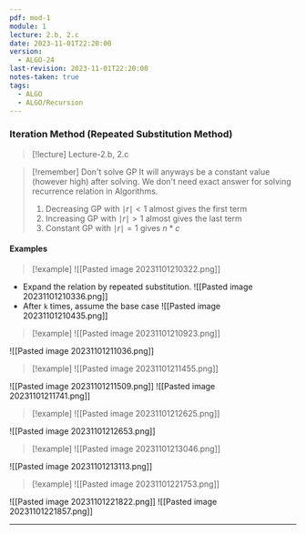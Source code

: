 ```yaml
---
pdf: mod-1
module: 1
lecture: 2.b, 2.c
date: 2023-11-01T22:20:00
version:
  - ALGO-24
last-revision: 2023-11-01T22:20:00
notes-taken: true
tags:
  - ALGO
  - ALGO/Recursion
---
```

### Iteration Method (Repeated Substitution Method)
> [!lecture] Lecture-2.b, 2.c

> [!remember] Don't solve GP 
> It will anyways be a constant value (however high) after solving. We don't need exact answer for solving recurrence relation in Algorithms.
> 1. Decreasing GP with $\mid r \mid \lt 1$ almost gives the first term
> 2. Increasing GP with $\mid r \mid \gt 1$ almost gives the last term
> 3. Constant GP with $\mid r \mid = 1$ gives $n*c$

#### Examples

> [!example] 
> ![[Pasted image 20231101210322.png]]

- Expand the relation by repeated substitution.
![[Pasted image 20231101210336.png]]
- After `k` times, assume the base case
![[Pasted image 20231101210435.png]]


> [!example] 
> ![[Pasted image 20231101210923.png]]

![[Pasted image 20231101211036.png]]


> [!example] 
> ![[Pasted image 20231101211455.png]]

![[Pasted image 20231101211509.png]]
![[Pasted image 20231101211741.png]]


> [!example] 
> ![[Pasted image 20231101212625.png]]

![[Pasted image 20231101212653.png]]


> [!example] 
> ![[Pasted image 20231101213046.png]]

![[Pasted image 20231101213113.png]]

> [!example] 
> ![[Pasted image 20231101221753.png]]

![[Pasted image 20231101221822.png]]
![[Pasted image 20231101221857.png]]


---